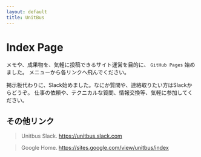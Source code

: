 ```yaml
---
layout: default
title: UnitBus
---
```


# Index Page

メモや、成果物を、気軽に投稿できるサイト運営を目的に、 `GitHub Pages` 始めました。
メニューから各リンクへ飛んでください。

掲示板代わりに、Slack始めました。なにか質問や、連絡取りたい方はSlackからどうぞ。
仕事の依頼や、テクニカルな質問、情報交換等、気軽に参加してください。

## その他リンク

> Unitbus Slack.
> https://unitbus.slack.com

> Google Home.
> https://sites.google.com/view/unitbus/index
